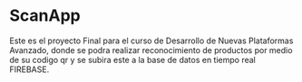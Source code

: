 # ScanApp
Este es el proyecto Final para el curso de Desarrollo de Nuevas Plataformas Avanzado, donde se podra realizar reconocimiento de productos por medio de su codigo qr y se subira este a la base de datos en tiempo real FIREBASE.
